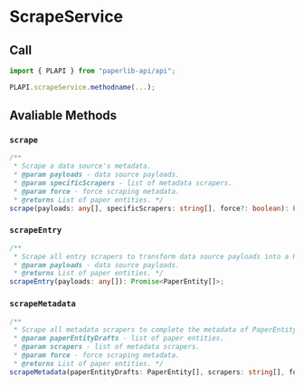 # ScrapeService

## Call

```typescript
import { PLAPI } from "paperlib-api/api";

PLAPI.scrapeService.methodname(...);
```

## Avaliable Methods

### `scrape`

```typescript
/**
 * Scrape a data source's metadata.
 * @param payloads - data source payloads.
 * @param specificScrapers - list of metadata scrapers.
 * @param force - force scraping metadata.
 * @returns List of paper entities. */
scrape(payloads: any[], specificScrapers: string[], force?: boolean): Promise<PaperEntity[]>;
```

### `scrapeEntry`

```typescript
/**
 * Scrape all entry scrapers to transform data source payloads into a PaperEntity list.
 * @param payloads - data source payloads.
 * @returns List of paper entities. */
scrapeEntry(payloads: any[]): Promise<PaperEntity[]>;
```

### `scrapeMetadata`

```typescript
/**
 * Scrape all metadata scrapers to complete the metadata of PaperEntitys.
 * @param paperEntityDrafts - list of paper entities.
 * @param scrapers - list of metadata scrapers.
 * @param force - force scraping metadata.
 * @returns List of paper entities. */
scrapeMetadata(paperEntityDrafts: PaperEntity[], scrapers: string[], force?: boolean): Promise<PaperEntity[]>;
```